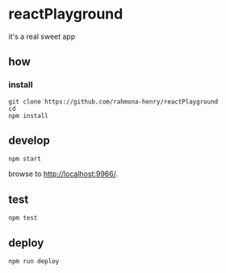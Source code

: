 
# reactPlayground

it's a real sweet app

## how

### install

```
git clone https://github.com/rahmona-henry/reactPlayground
cd 
npm install
```

## develop

```
npm start
```

browse to <http://localhost:9966/>.

## test

```
npm test
```

## deploy

```
npm run deploy
```
